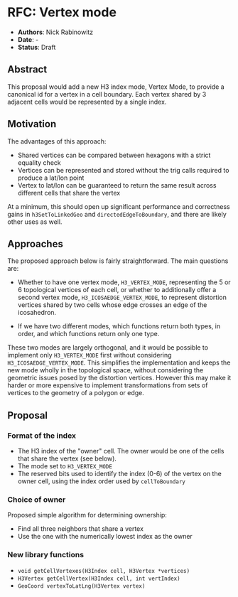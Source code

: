 # RFC: Vertex mode

* **Authors**: Nick Rabinowitz
* **Date**: -
* **Status**: Draft

## Abstract

This proposal would add a new H3 index mode, Vertex Mode, to provide a canonical id for a vertex in a cell boundary. Each vertex shared by 3 adjacent cells would be represented by a single index.

## Motivation

The advantages of this approach:

* Shared vertices can be compared between hexagons with a strict equality check
* Vertices can be represented and stored without the trig calls required to produce a lat/lon point
* Vertex to lat/lon can be guaranteed to return the same result across different cells that share the vertex

At a minimum, this should open up significant performance and correctness gains in `h3SetToLinkedGeo` and `directedEdgeToBoundary`, and there are likely other uses as well.

## Approaches

The proposed approach below is fairly straightforward. The main questions are:

* Whether to have one vertex mode, `H3_VERTEX_MODE`, representing the 5 or 6 topological vertices of each cell, or whether to additionally offer a second vertex mode, `H3_ICOSAEDGE_VERTEX_MODE`, to represent distortion vertices shared by two cells whose edge crosses an edge of the icosahedron. 

* If we have two different modes, which functions return both types, in order, and which functions return only one type.

These two modes are largely orthogonal, and it would be possible to implement only `H3_VERTEX_MODE` first without considering `H3_ICOSAEDGE_VERTEX_MODE`. This simplifies the implementation and keeps the new mode wholly in the topological space, without considering the geometric issues posed by the distortion vertices. However this may make it harder or more expensive to implement transformations from sets of vertices to the geometry of a polygon or edge.

## Proposal

### Format of the index

* The H3 index of the "owner" cell. The owner would be one of the cells that share the vertex (see below).
* The mode set to `H3_VERTEX_MODE`
* The reserved bits used to identify the index (0-6) of the vertex on the owner cell, using the index order used by `cellToBoundary`

### Choice of owner

Proposed simple algorithm for determining ownership:

* Find all three neighbors that share a vertex
* Use the one with the numerically lowest index as the owner

### New library functions

* `void getCellVertexes(H3Index cell, H3Vertex *vertices)`
* `H3Vertex getCellVertex(H3Index cell, int vertIndex)`
* `GeoCoord vertexToLatLng(H3Vertex vertex)`
